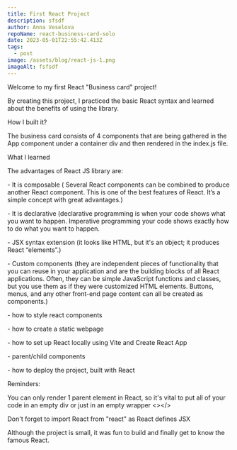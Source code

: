 ```yaml
---
title: First React Project
description: sfsdf
author: Anna Veselova
repoName: react-business-card-solo
date: 2023-05-01T22:55:42.413Z
tags:
  - post
image: /assets/blog/react-js-1.png
imageAlt: fsfsdf
---
```

Welcome to my first React "Business card" project!



By creating this project, I practiced the basic React syntax and learned about the benefits of using the library. 



How I built it?



The business card consists of 4 components that are being gathered in the App component under a container div and then rendered in the index.js file.







What I learned



 The advantages of React JS library are:

\- It is composable ( Several React components can be combined to produce another React component. This is one of the best features of React. It’s a simple concept with great advantages.)



\- It is declarative (declarative programming is when your code shows what you want to happen. Imperative programming your code shows exactly how to do what you want to happen.



\- JSX syntax extension (it looks like HTML, but it's an object; it produces React “elements”.)



\- Custom components (they are independent pieces of functionality that you can reuse in your application and are the building blocks of all React applications. Often, they can be simple JavaScript functions and classes, but you use them as if they were customized HTML elements. Buttons, menus, and any other front-end page content can all be created as components.)



\- how to style react components 



\- how to create a static webpage



\- how to set up React locally using Vite and Create React App



\- parent/child components



\- how to deploy the project, built with React







Reminders:





You can only render 1 parent element in React, so it's vital to put all of your code in an empty div or just in an empty wrapper <></>



Don't forget to import React from "react" as React defines JSX



Although the project is small, it was fun to build and finally get to know the famous React.
